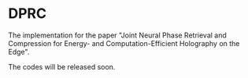 # DPRC

The implementation for the paper "Joint Neural Phase Retrieval and Compression for Energy- and Computation-Efficient Holography on the Edge".

The codes will be released soon.
